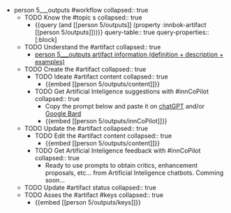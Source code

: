 
- person 5___outputs #workflow
   collapsed:: true
  - TODO Know the #topic s
    collapsed:: true
    - {{query (and [[person 5/outputs]] (property :innbok-artifact [[person 5/outputs]]))}}
      query-table:: true
      query-properties:: [:block]
  - TODO Understand the #artifact
    collapsed:: true
    - [person 5___outputs artifact information (definition + description + examples)](https://go.innbok.com/#/page/innBoK%2Fperson-%28id%29%2Foutputs%2Finfo)
  - TODO Create the #artifact
     collapsed:: true
    - TODO Ideate #artifact content
      collapsed:: true
      - {{embed [[person 5/outputs/content]]}}
    - TODO Get Artificial Inteligence suggestions with #innCoPilot
      collapsed:: true
      - Copy the prompt below and paste it on [chatGPT](https://chat.openai.com) and/or [Google Bard](https://bard.google.com/chat)
      - {{embed [[person 5/outputs/innCoPilot]]}}
  - TODO Update the #artifact
    collapsed:: true
    - TODO Edit the #artifact content
     collapsed:: true
      - {{embed [[person 5/outputs/content]]}}
    - TODO Get Artificial Inteligence feedback with #innCoPilot
      collapsed:: true
      - Ready to use prompts to obtain critics, enhancement proposals, etc... from Artificial Inteligence chatbots. Comming soon...
  - TODO Update #artifact status
    collapsed:: true
  - TODO Asses the #artifact #keys
    collapsed:: true
    - {{embed [[person 5/outputs/keys]]}}








